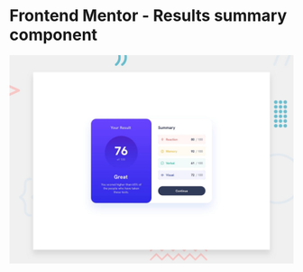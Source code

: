 # Frontend Mentor - Results summary component

![Design preview for the Results summary component coding challenge](./design/desktop-preview.jpg)



